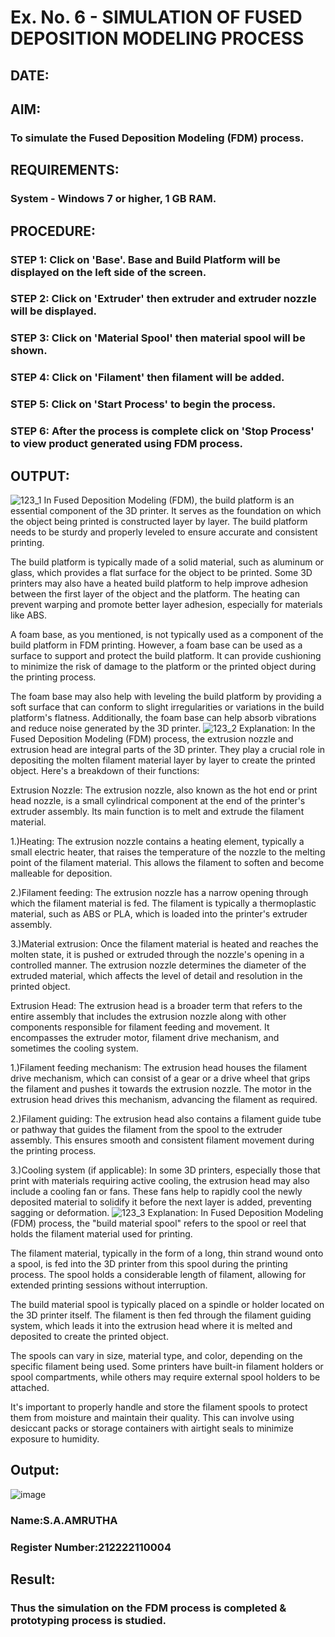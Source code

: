 # Ex. No. 6 - SIMULATION OF FUSED DEPOSITION MODELING PROCESS

## DATE: 
## AIM:
### To simulate the Fused Deposition Modeling (FDM) process.

## REQUIREMENTS:
### System - Windows 7 or higher, 1 GB RAM.

## PROCEDURE:
### STEP 1: Click on 'Base'. Base and Build Platform will be displayed on the left side of the screen.
### STEP 2: Click on 'Extruder' then extruder and extruder nozzle will be displayed.
### STEP 3: Click on 'Material Spool' then material spool will be shown.
### STEP 4: Click on 'Filament' then filament will be added.
### STEP 5: Click on 'Start Process' to begin the process.
### STEP 6: After the process is complete click on 'Stop Process' to view product generated using FDM process.

## OUTPUT:
![123_1](https://github.com/Sellakumar1987/Ex.-No---6.-SIMULATION-OF-FUSED-DEPOSITION-MODELING-PROCESS/assets/113594316/998a5e1b-4fea-4f03-a323-dd49973513a7)
In Fused Deposition Modeling (FDM), the build platform is an essential component of the 3D printer. It serves as the foundation on which the object being printed is constructed layer by layer. The build platform needs to be sturdy and properly leveled to ensure accurate and consistent printing.

The build platform is typically made of a solid material, such as aluminum or glass, which provides a flat surface for the object to be printed. Some 3D printers may also have a heated build platform to help improve adhesion between the first layer of the object and the platform. The heating can prevent warping and promote better layer adhesion, especially for materials like ABS.

A foam base, as you mentioned, is not typically used as a component of the build platform in FDM printing. However, a foam base can be used as a surface to support and protect the build platform. It can provide cushioning to minimize the risk of damage to the platform or the printed object during the printing process.

The foam base may also help with leveling the build platform by providing a soft surface that can conform to slight irregularities or variations in the build platform's flatness. Additionally, the foam base can help absorb vibrations and reduce noise generated by the 3D printer.
![123_2](https://github.com/Sellakumar1987/Ex.-No---6.-SIMULATION-OF-FUSED-DEPOSITION-MODELING-PROCESS/assets/113594316/92d9d5de-1d13-43b2-a354-c3429e38d50b)
Explanation:
In the Fused Deposition Modeling (FDM) process, the extrusion nozzle and extrusion head are integral parts of the 3D printer. They play a crucial role in depositing the molten filament material layer by layer to create the printed object. Here's a breakdown of their functions:

Extrusion Nozzle:
The extrusion nozzle, also known as the hot end or print head nozzle, is a small cylindrical component at the end of the printer's extruder assembly. Its main function is to melt and extrude the filament material.

1.)Heating:
The extrusion nozzle contains a heating element, typically a small electric heater, that raises the temperature of the nozzle to the melting point of the filament material. This allows the filament to soften and become malleable for deposition.

2.)Filament feeding:
The extrusion nozzle has a narrow opening through which the filament material is fed. The filament is typically a thermoplastic material, such as ABS or PLA, which is loaded into the printer's extruder assembly.

3.)Material extrusion:
Once the filament material is heated and reaches the molten state, it is pushed or extruded through the nozzle's opening in a controlled manner. The extrusion nozzle determines the diameter of the extruded material, which affects the level of detail and resolution in the printed object.

Extrusion Head:
The extrusion head is a broader term that refers to the entire assembly that includes the extrusion nozzle along with other components responsible for filament feeding and movement. It encompasses the extruder motor, filament drive mechanism, and sometimes the cooling system.

1.)Filament feeding mechanism:
The extrusion head houses the filament drive mechanism, which can consist of a gear or a drive wheel that grips the filament and pushes it towards the extrusion nozzle. The motor in the extrusion head drives this mechanism, advancing the filament as required.

2.)Filament guiding:
The extrusion head also contains a filament guide tube or pathway that guides the filament from the spool to the extruder assembly. This ensures smooth and consistent filament movement during the printing process.

3.)Cooling system (if applicable):
In some 3D printers, especially those that print with materials requiring active cooling, the extrusion head may also include a cooling fan or fans. These fans help to rapidly cool the newly deposited material to solidify it before the next layer is added, preventing sagging or deformation.
![123_3](https://github.com/Sellakumar1987/Ex.-No---6.-SIMULATION-OF-FUSED-DEPOSITION-MODELING-PROCESS/assets/113594316/e05c97f8-b035-4e4d-86e8-f91a73aa95a8)
Explanation:
In Fused Deposition Modeling (FDM) process, the "build material spool" refers to the spool or reel that holds the filament material used for printing.

The filament material, typically in the form of a long, thin strand wound onto a spool, is fed into the 3D printer from this spool during the printing process. The spool holds a considerable length of filament, allowing for extended printing sessions without interruption.

The build material spool is typically placed on a spindle or holder located on the 3D printer itself. The filament is then fed through the filament guiding system, which leads it into the extrusion head where it is melted and deposited to create the printed object.

The spools can vary in size, material type, and color, depending on the specific filament being used. Some printers have built-in filament holders or spool compartments, while others may require external spool holders to be attached.

It's important to properly handle and store the filament spools to protect them from moisture and maintain their quality. This can involve using desiccant packs or storage containers with airtight seals to minimize exposure to humidity.

## Output:
![image](https://github.com/amrutha23ashok/Ex.-No---6.-SIMULATION-OF-FUSED-DEPOSITION-MODELING-PROCESS/assets/120772913/2bfb2bdb-7e71-45d6-ae84-ae0db8cc86ef)

### Name:S.A.AMRUTHA
### Register Number:212222110004

## Result:
### Thus the simulation on the FDM process is completed & prototyping process is studied.
